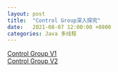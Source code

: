 ```yaml
---
layout: post
title:  "Control Group深入探究"
date:   2021-08-07 12:00:00 +0800
categories: Java 多线程
---
```


[Control Group V1](https://www.kernel.org/doc/html/latest/admin-guide/cgroup-v1/index.html)  
[Control Group V2](https://www.kernel.org/doc/html/latest/admin-guide/cgroup-v2.html)